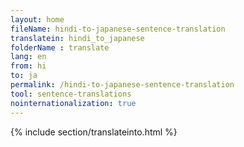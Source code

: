 ```yaml
---
layout: home
fileName: hindi-to-japanese-sentence-translation
translatein: hindi_to_japanese
folderName : translate
lang: en
from: hi
to: ja
permalink: /hindi-to-japanese-sentence-translation
tool: sentence-translations
nointernationalization: true
---
```

{% include section/translateinto.html %}
